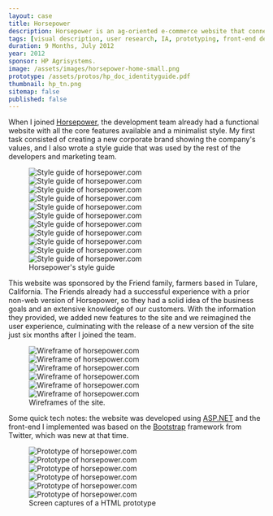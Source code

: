 ```yaml
---
layout: case
title: Horsepower
description: Horsepower is an ag-oriented e-commerce website that connects farmers and buyers.
tags: [visual description, user research, IA, prototyping, front-end development]
duration: 9 Months, July 2012
year: 2012
sponsor: HP Agrisystems.
image: /assets/images/horsepower-home-small.png
prototype: /assets/protos/hp_doc_identityguide.pdf
thumbnail: hp_tn.png
sitemap: false
published: false
---
```


<p>When I joined <a href="http://www.horsepower.com">Horsepower</a>, the development team already had a functional website with all the core features available and a minimalist style. My first task consisted of creating a new corporate brand showing the company's values, and I also wrote a style guide that was used by the rest of the developers and marketing team.</p>
<figure>
  <div class="carousel" data-flickity='{ "imagesLoaded": true, "percentPosition": false }'>
    <img src="/assets/images/hp_styleguide1.png" alt="Style guide of horsepower.com">
    <img src="/assets/images/hp_styleguide2.png" alt="Style guide of horsepower.com">
    <img src="/assets/images/hp_styleguide3.png" alt="Style guide of horsepower.com">
    <img src="/assets/images/hp_styleguide4.png" alt="Style guide of horsepower.com">
    <img src="/assets/images/hp_styleguide5.png" alt="Style guide of horsepower.com">
    <img src="/assets/images/hp_styleguide6.png" alt="Style guide of horsepower.com">
    <img src="/assets/images/hp_styleguide7.png" alt="Style guide of horsepower.com">
    <img src="/assets/images/hp_styleguide8.png" alt="Style guide of horsepower.com">
    <img src="/assets/images/hp_styleguide9.png" alt="Style guide of horsepower.com">
    <img src="/assets/images/hp_styleguide10.png" alt="Style guide of horsepower.com">
    <img src="/assets/images/hp_styleguide11.png" alt="Style guide of horsepower.com">
  </div>
  <figcaption>Horsepower's style guide</figcaption>
</figure>
<p>This website was sponsored by the Friend family, farmers based in Tulare, California. The Friends already had a successful experience with a prior non-web version of Horsepower, so they had a solid idea of the business goals and an extensive knowledge of our customers. With the information they provided, we added new features to the site and we reimagined the user experience, culminating with the release of a new version of the site just six months after I joined the team.</p>
<figure>
  <div class="carousel" data-flickity='{ "imagesLoaded": true, "percentPosition": false }'>
    <img src="/assets/images/hp_wire1.png" alt="Wireframe of horsepower.com">
    <img src="/assets/images/hp_wire2.png" alt="Wireframe of horsepower.com">
    <img src="/assets/images/hp_wire3.png" alt="Wireframe of horsepower.com">
    <img src="/assets/images/hp_wire4.png" alt="Wireframe of horsepower.com">
    <img src="/assets/images/hp_wire5.png" alt="Wireframe of horsepower.com">
    <img src="/assets/images/hp_wire6.png" alt="Wireframe of horsepower.com">
  </div>
  <figcaption>Wireframes of the site.</figcaption>
</figure>
<p>Some quick tech notes: the website was developed using <a href="http://www.asp.net/">ASP.NET</a> and the front-end I implemented was based on the <a href="http://getbootstrap.com/">Bootstrap</a> framework from Twitter, which was new at that time.</p>
<figure>
  <div class="carousel" data-flickity='{ "imagesLoaded": true, "percentPosition": false }'>
    <img src="/assets/images/hp_mock1.png" alt="Prototype of horsepower.com">
    <img src="/assets/images/hp_mock2.png" alt="Prototype of horsepower.com">
    <img src="/assets/images/hp_mock3.png" alt="Prototype of horsepower.com">
    <img src="/assets/images/hp_mock4.png" alt="Prototype of horsepower.com">
    <img src="/assets/images/hp_mock5.png" alt="Prototype of horsepower.com">
    <img src="/assets/images/hp_mock6.png" alt="Prototype of horsepower.com">
  </div>
  <figcaption>Screen captures of a HTML prototype</figcaption>
</figure>

<script src="/assets/js/flickity.js"></script>

